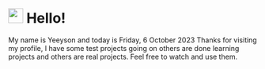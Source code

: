  <h1>
    <img src="https://emojis.slackmojis.com/emojis/images/1643510097/45343/hi.gif?1643510097" width="30"/> 
    Hello!
 </h1>
 <p>
    My name is Yeeyson and today is Friday, 6 October 2023
    Thanks for visiting my profile, I have some test projects going on others are done learning projects and others are real projects.
    Feel free to watch and use them.
 </p>